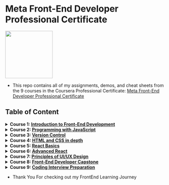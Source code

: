 # Meta Front-End Developer Professional Certificate

<img src="./meta-logo.png" width=150>

- This repo contains all of my assignments, demos, and cheat sheets from the 9 courses in the Coursera Professional Certificate: [Meta Front-End Developer Professional Certificate](https://www.coursera.org/professional-certificates/meta-front-end-developer)

## Table of Content

<details>
<summary><b>Course 1: </b><a href="https://github.com/philipObiri/Meta-Frontend-Professional-Certification-Program/tree/master/Course%201-Introduction%20to%20FrontEnd%20Development"><b>Introduction to Front-End Development</b></a></summary>

- Week 1: [Get started with web development](https://github.com/philipObiri/Meta-Frontend-Professional-Certification-Program/tree/master/Course%201-Introduction%20to%20FrontEnd%20Development/Week%201)
- Week 2: [Introduction to HTML and CSS](https://github.com/philipObiri/Meta-Frontend-Professional-Certification-Program/tree/master/Course%201-Introduction%20to%20FrontEnd%20Development/Week%202)
- Week 3: [UI Frameworks](https://github.com/philipObiri/Meta-Frontend-Professional-Certification-Program/tree/master/Course%201-Introduction%20to%20FrontEnd%20Development/Week%203)
- Week 4: [End-of-Course Graded Assessment](https://github.com/philipObiri/Meta-Frontend-Professional-Certification-Program/tree/master/Course%201-Introduction%20to%20FrontEnd%20Development/Week%204)
</details>

<details>
<summary><b>Course 2: </b><a href="https://github.com/philipObiri/Meta-Frontend-Professional-Certification-Program/tree/master/Course%202-Programming%20With%20JavaScript"><b>Programming with JavaScript</b></a></summary>

- Week 1: [Introduction to Javascript](https://github.com/philipObiri/Meta-Frontend-Professional-Certification-Program/tree/master/Course%202-Programming%20With%20JavaScript/Week%201)
- Week 2: [The Building Blocks of a Program](https://github.com/philipObiri/Meta-Frontend-Professional-Certification-Program/tree/master/Course%202-Programming%20With%20JavaScript/Week%202)
- Week 3: [Programming Paradigms](https://github.com/philipObiri/Meta-Frontend-Professional-Certification-Program/tree/master/Course%202-Programming%20With%20JavaScript/Week%203)
- Week 4: [Testing](https://github.com/philipObiri/Meta-Frontend-Professional-Certification-Program/tree/master/Course%202-Programming%20With%20JavaScript/Week%204)
- Week 5: [End-of-Course Graded Assessment](https://github.com/philipObiri/Meta-Frontend-Professional-Certification-Program/tree/master/Course%202-Programming%20With%20JavaScript/Week%205/1.programming-assignment-little-lemon-receipt-maker)
</details>

<details>
<summary><b>Course 3: </b><a href="https://github.com/philipObiri/Meta-Frontend-Professional-Certification-Program/tree/master/Cousera%203-Version%20Control"><b>Version Control</b></a></summary>

- Week 1: [Software collaboration](https://github.com/philipObiri/Meta-Frontend-Professional-Certification-Program/tree/master/Cousera%203-Version%20Control/Week%201-%20Software%20Collaboration)
- Week 2: [Command Line](https://github.com/philipObiri/Meta-Frontend-Professional-Certification-Program/tree/master/Cousera%203-Version%20Control/Week%202-%20Command%20Line)
- Week 3: [Working with Git](https://github.com/philipObiri/Meta-Frontend-Professional-Certification-Program/tree/master/Cousera%203-Version%20Control/Week%203-%20Working%20WIth%20Git)
- Week 4: [Graded Assessment](https://github.com/philipObiri/Meta-Frontend-Professional-Certification-Program/tree/master/Cousera%203-Version%20Control/Week%204-Graded%20Assessment)
</details>

<details>
<summary><b>Course 4: </b><a href= "https://github.com/philipObiri/Meta-Frontend-Professional-Certification-Program/tree/master/Course%204-%20Indepth%20HTML%20and%20CSS"><b>HTML and CSS in depth</b></a></summary>

- Week 1: [HTML in depth](https://github.com/philipObiri/Meta-Frontend-Professional-Certification-Program/tree/master/Course%204-%20Indepth%20HTML%20and%20CSS/Week%201%20-%20HTML%20Indepth)
- Week 2: [Interactive CSS](https://github.com/philipObiri/Meta-Frontend-Professional-Certification-Program/tree/master/Course%204-%20Indepth%20HTML%20and%20CSS/Week%202-Interactive%20CSS)
- Week 3: [Graded Assessment](https://github.com/philipObiri/Meta-Frontend-Professional-Certification-Program/tree/master/Course%204-%20Indepth%20HTML%20and%20CSS/Week%203-%20Graded%20Assesment)
</details>

<details>

<summary><b>Course 5: </b><a href="https://github.com/philipObiri/Meta-Frontend-Professional-Certification-Program/tree/master/Course%205-%20React%20Basics"><b>React Basics</b></a></summary>

- Week 1: [React Components](https://github.com/philipObiri/Meta-Frontend-Professional-Certification-Program/tree/master/Course%205-%20React%20Basics/Week%201-%20React%20Components)
- Week 2: [Data and State](https://github.com/philipObiri/Meta-Frontend-Professional-Certification-Program/tree/master/Course%205-%20React%20Basics/Week%202-%20Data%20and%20State)
- Week 3: [Navigation, Updating and Assets in React.js](https://github.com/philipObiri/Meta-Frontend-Professional-Certification-Program/tree/master/Course%205-%20React%20Basics/Week%203-%20Navigation%2C%20Updates%20and%20Assets%20in%20ReactJS)
- Week 4: [Your first React app](https://github.com/philipObiri/Meta-Frontend-Professional-Certification-Program/tree/master/Course%205-%20React%20Basics/Week%204%20-%20Your%20First%20React%20App)
</details>

<details>
<summary><b>Course 6: </b><a href="https://github.com/philipObiri/Meta-Frontend-Professional-Certification-Program/tree/master/Course%206-%20Advanced%20React"><b>Advanced React</b></a></summary>

- Week 1: [Components](https://github.com/philipObiri/Meta-Frontend-Professional-Certification-Program/tree/master/Course%206-%20Advanced%20React/Week%201-%20Components)
- Week 2: [React Hooks and Custom Hooks](https://github.com/philipObiri/Meta-Frontend-Professional-Certification-Program/tree/master/Course%206-%20Advanced%20React/Week%202-%20React%20hooks%20and%20Custom%20Hooks)
- Week 3: [JSX and testing](https://github.com/philipObiri/Meta-Frontend-Professional-Certification-Program/tree/master/Course%206-%20Advanced%20React/Week%203-%20JSX%20and%20Testing)
- Week 4: [Final project](https://github.com/philipObiri/Meta-Frontend-Professional-Certification-Program/tree/master/Course%206-%20Advanced%20React/Week%204%20-%20Final%20Project)
</details>

<details>
<summary><b>Course 7: </b><a href="https://github.com/philipObiri/Meta-Frontend-Professional-Certification-Program/tree/master/Course%207-%20Principles%20of%20UI-UX%20Design"><b>Principles of UI/UX Design</b></a></summary>

- Week 1: [Introduction to UX and UI design](https://github.com/philipObiri/Meta-Frontend-Professional-Certification-Program/tree/master/Course%207-%20Principles%20of%20UI-UX%20Design/Week%20-1%20-%20Introduction%20to%20UI-UX%20Design)
- Week 2: [Evaluating interactive design](https://github.com/philipObiri/Meta-Frontend-Professional-Certification-Program/tree/master/Course%207-%20Principles%20of%20UI-UX%20Design/Week%202-%20Evaluating%20Interactive%20%20Design)
- Week 3: [Applied Design Fundamentals](https://github.com/philipObiri/Meta-Frontend-Professional-Certification-Program/tree/master/Course%207-%20Principles%20of%20UI-UX%20Design/Week%203-%20Applied%20Design%20Fundamentals)
- Week 4: [Designing your UI](https://github.com/philipObiri/Meta-Frontend-Professional-Certification-Program/tree/master/Course%207-%20Principles%20of%20UI-UX%20Design/Week%204-%20Designing%20Your%20UI)
- Week 5:
</details>

<details>
<summary><b>Course 8: </b><a href="https://www.coursera.org/learn/meta-front-end-developer-capstone?specialization=meta-front-end-developer"><b>Front-End Developer Capstone</b></a></summary>

- Week 1:
- Week 2:
- Week 3:
- Week 4:
- Week 5:
</details>

<details>
<summary><b>Course 9: </b><a href="https://www.coursera.org/learn/coding-interview-preparation?specialization=meta-front-end-developer"><b>Coding Interview Preparation</b></a></summary>

- Week 1:
- Week 2:
- Week 3:
- Week 4:
- Week 5:
</details>

<!-- ## Proof of Completion -->

- Thank You For checking out my FrontEnd Learning Journey

<!-- ## See also -->

<!-- - My [Meta-Back-End-Developer](https://github.com/ginny100/Meta-Back-End-Developer) repository
- My [Meta-Database-Engineer](https://github.com/ginny100/Meta-Database-Engineer) repository -->
